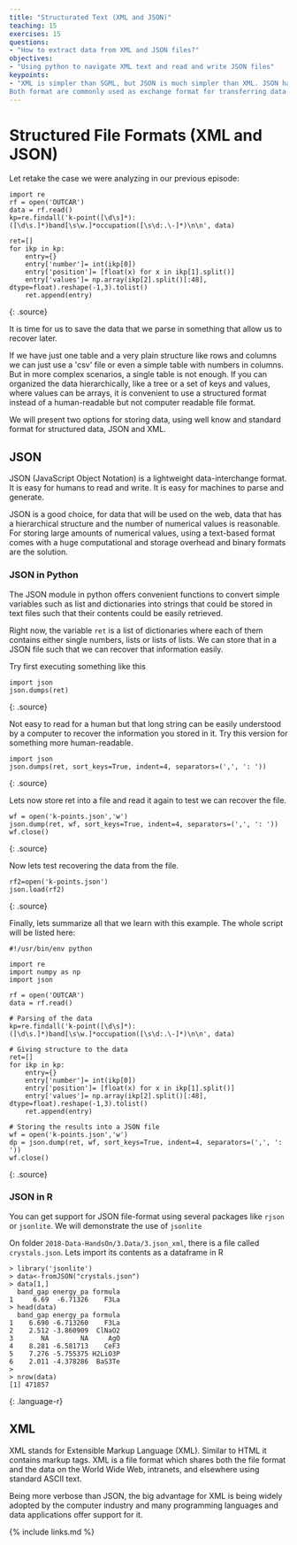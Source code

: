 ```yaml
---
title: "Structurated Text (XML and JSON)"
teaching: 15
exercises: 15
questions:
- "How to extract data from XML and JSON files?"
objectives:
- "Using python to navigate XML text and read and write JSON files"
keypoints:
- "XML is simpler than SGML, but JSON is much simpler than XML. JSON has a much smaller grammar and maps more directly onto the data structures used in modern programming languages.
Both format are commonly used as exchange format for transferring data between applications."
---
```


# Structured File Formats (XML and JSON)

Let retake the case we were analyzing in our previous episode:

~~~
import re
rf = open('OUTCAR')
data = rf.read()
kp=re.findall('k-point([\d\s]*):([\d\s.]*)band[\s\w.]*occupation([\s\d:.\-]*)\n\n', data)

ret=[]
for ikp in kp:
    entry={}
    entry['number']= int(ikp[0])
    entry['position']= [float(x) for x in ikp[1].split()]
    entry['values']= np.array(ikp[2].split()[:48], dtype=float).reshape(-1,3).tolist()
    ret.append(entry)
~~~
{: .source}

It is time for us to save the data that we parse in something that allow us to recover later.

If we have just one table and a very plain structure like rows and columns we can just use a 'csv' file or even a simple table with numbers in columns.
But in more complex scenarios, a single table is not enough. If you can organized the data hierarchically, like a tree or a set of keys and values, where values can be arrays, it is convenient to use a structured format instead of a human-readable but not computer readable file format.

We will present two options for storing data, using well know and standard format for structured data, JSON and XML.

## JSON

JSON (JavaScript Object Notation) is a lightweight data-interchange format. It is easy for humans to read and write. It is easy for machines to parse and generate.

JSON is a good choice, for data that will be used on the web, data that has a hierarchical structure and the number of numerical values is reasonable. For storing large amounts of numerical values, using a text-based format comes with a huge computational and storage overhead and binary formats are the solution.

### JSON in Python

The JSON module in python offers convenient functions to convert simple variables such as list and dictionaries into strings that could be stored in text files such that their contents could be easily retrieved.

Right now, the variable `ret` is a list of dictionaries where each of them contains either single numbers, lists or lists of lists. We can store that in a JSON file such that we can recover that information easily.

Try first executing something like this

~~~
import json
json.dumps(ret)
~~~
{: .source}

Not easy to read for a human but that long string can be easily understood by a computer to recover the information you stored in it. Try this version for something more human-readable.

~~~
import json
json.dumps(ret, sort_keys=True, indent=4, separators=(',', ': '))
~~~
{: .source}

Lets now store ret into a file and read it again to test we can recover the file.

~~~
wf = open('k-points.json','w')
json.dump(ret, wf, sort_keys=True, indent=4, separators=(',', ': '))
wf.close()
~~~
{: .source}

Now lets test recovering the data from the file.

~~~
rf2=open('k-points.json')
json.load(rf2)
~~~
{: .source}

Finally, lets summarize all that we learn with this example.
The whole script will be listed here:

~~~
#!/usr/bin/env python

import re
import numpy as np
import json

rf = open('OUTCAR')
data = rf.read()

# Parsing of the data
kp=re.findall('k-point([\d\s]*):([\d\s.]*)band[\s\w.]*occupation([\s\d:.\-]*)\n\n', data)

# Giving structure to the data
ret=[]
for ikp in kp:
    entry={}
    entry['number']= int(ikp[0])
    entry['position']= [float(x) for x in ikp[1].split()]
    entry['values']= np.array(ikp[2].split()[:48], dtype=float).reshape(-1,3).tolist()
    ret.append(entry)

# Storing the results into a JSON file
wf = open('k-points.json','w')
dp = json.dump(ret, wf, sort_keys=True, indent=4, separators=(',', ': '))
wf.close()
~~~
{: .source}

### JSON in R

You can get support for JSON file-format using several packages like `rjson` or `jsonlite`. We will demonstrate the use of `jsonlite`

On folder `2018-Data-HandsOn/3.Data/3.json_xml`, there is a file called `crystals.json`. Lets import its contents as a dataframe in R

~~~
> library('jsonlite')
> data<-fromJSON("crystals.json")
> data[1,]
  band_gap energy_pa formula
1     6.69  -6.71326    F3La
> head(data)
  band_gap energy_pa formula
1    6.690 -6.713260    F3La
2    2.512 -3.860909  ClNaO2
3       NA        NA     AgO
4    8.281 -6.581713    CeF3
5    7.276 -5.755375 H2LiO3P
6    2.011 -4.378286  BaS3Te
>
> nrow(data)
[1] 471857
~~~
{: .language-r}

## XML

XML stands for Extensible Markup Language (XML). Similar to HTML it contains markup tags. XML is a file format which shares both the file format and the data on the World Wide Web, intranets, and elsewhere using standard ASCII text.

Being more verbose than JSON, the big advantage for XML is being widely adopted by the computer industry and many programming languages and data applications offer support  for it.




{% include links.md %}
